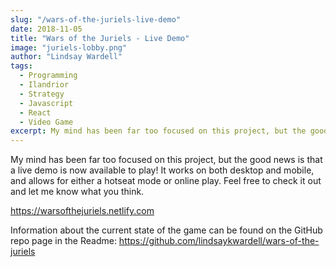 ```yaml
---
slug: "/wars-of-the-juriels-live-demo"
date: 2018-11-05
title: "Wars of the Juriels - Live Demo"
image: "juriels-lobby.png"
author: "Lindsay Wardell"
tags:
  - Programming
  - Ilandrior
  - Strategy
  - Javascript
  - React
  - Video Game
excerpt: My mind has been far too focused on this project, but the good news is that a live demo is now available to play!
---
```

My mind has been far too focused on this project, but the good news is that a live demo is now available to play! It works on both desktop and mobile, and allows for either a hotseat mode or online play. Feel free to check it out and let me know what you think.

https://warsofthejuriels.netlify.com

Information about the current state of the game can be found on the GitHub repo page in the Readme: https://github.com/lindsaykwardell/wars-of-the-juriels